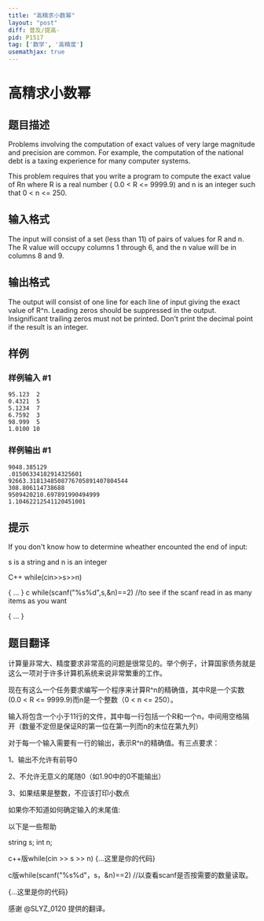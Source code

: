 ```yaml
---
title: "高精求小数幂"
layout: "post"
diff: 普及/提高-
pid: P1517
tag: ['数学', '高精度']
usemathjax: true
---
```


# 高精求小数幂
## 题目描述

Problems involving the computation of exact values of very large magnitude and precision are common. For example, the computation of the national debt is a taxing experience for many computer systems.

This problem requires that you write a program to compute the exact value of Rn where R is a real number ( 0.0 < R <= 9999.9) and n is an integer such that 0 < n <= 250.

## 输入格式

The input will consist of a set (less than 11) of pairs of values for R and n. The R value will occupy columns 1 through 6, and the n value will be in columns 8 and 9.

   
 
## 输出格式

The output will consist of one line for each line of input giving the exact value of R^n. Leading zeros should be suppressed in the output. Insignificant trailing zeros must not be printed. Don't print the decimal point if the result is an integer.

## 样例

### 样例输入 #1
```
95.123  2
0.4321  5
5.1234  7
6.7592  3
98.999  5
1.0100 10

```
### 样例输出 #1
```
9048.385129
.01506334182914325601
92663.3181348508776705891407804544
308.806114738688
9509420210.697891990494999
1.10462212541120451001

```
## 提示

If you don't know how to determine wheather encounted the end of input:

s is a string and n is an integer

C++
while(cin>>s>>n) 

{ 
...
} 
c
while(scanf("%s%d",s,&n)==2) //to see if the scanf read in as many items as you want


{ 
...
}
## 题目翻译

计算量非常大、精度要求非常高的问题是很常见的。举个例子，计算国家债务就是这么一项对于许多计算机系统来说非常繁重的工作。

现在有这么一个任务要求编写一个程序来计算R^n的精确值，其中R是一个实数(0.0 < R <= 9999.9)而n是一个整数（0 < n <= 250）。

输入将包含一个小于11行的文件，其中每一行包括一个R和一个n，中间用空格隔开（数量不定但是保证R的第一位在第一列而n的末位在第九列）

对于每一个输入需要有一行的输出，表示R^n的精确值。有三点要求：

1、输出不允许有前导0

2、不允许无意义的尾随0（如1.90中的0不能输出）

3、如果结果是整数，不应该打印小数点

如果你不知道如何确定输入的末尾值:

以下是一些帮助

string s; int n;

c++版while(cin >> s >> n) {…这里是你的代码}

c版while(scanf("%s%d"，s，&n)==2) //以查看scanf是否按需要的数量读取。

{…这里是你的代码}

感谢 @SLYZ_0120  提供的翻译。
